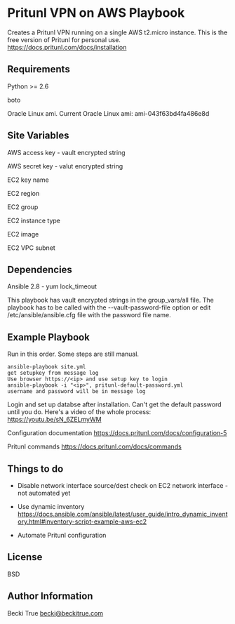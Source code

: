 Pritunl VPN on AWS Playbook
=========

Creates a Pritunl VPN running on a single AWS t2.micro instance. This is the free version of Pritunl for personal use.
https://docs.pritunl.com/docs/installation

Requirements
------------    

Python >= 2.6

boto

Oracle Linux ami. Current Oracle Linux ami: ami-043f63bd4fa486e8d

Site Variables
--------------

AWS access key - vault encrypted string

AWS secret key - valut encrypted string

EC2 key name

EC2 region

EC2 group

EC2 instance type

EC2 image

EC2 VPC subnet

Dependencies
------------

Ansible 2.8 - yum lock_timeout

This playbook has vault encrypted strings in the group_vars/all file. The playbook has to be called with the --vault-password-file option or edit /etc/ansible/ansible.cfg file with the password file name.

Example Playbook
----------------

Run in this order. Some steps are still manual.

    ansible-playbook site.yml 
    get setupkey from message log
    Use browser https://<ip> and use setup key to login
    ansible-playbook -i "<ip>", pritunl-default-password.yml
    username and password will be in message log

Login and set up databse after installation. Can't get the default password until you do. Here's a video of the whole process: https://youtu.be/sN_6ZELmyWM

Configuration documentation 
https://docs.pritunl.com/docs/configuration-5

Pritunl commands 
https://docs.pritunl.com/docs/commands


Things to do
----------------
* Disable network interface source/dest check on EC2 network interface - not automated yet

* Use dynamic inventory
https://docs.ansible.com/ansible/latest/user_guide/intro_dynamic_inventory.html#inventory-script-example-aws-ec2

* Automate Pritunl configuration

License
-------

BSD

Author Information
------------------

Becki True
becki@beckitrue.com
